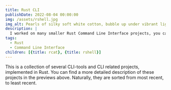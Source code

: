 ```yaml
---
title: Rust CLI
publishDate: 2022-08-04 00:00:00
img: /assets/rshell.jpg
img_alt: Pearls of silky soft white cotton, bubble up under vibrant lighting
description: |
  I worked on many smaller Rust Command Line Interface projects, you can find a collection of them here.
tags:
  - Rust
  - Command Line Interface
children: [{title: rcat}, {title: rshell}]
---
```


This is a collection of several CLI-tools and CLI related projects, implemented in Rust. You can find a more detailed description of these projects in the previews above. Naturally, they are sorted from most recent, to least recent.


